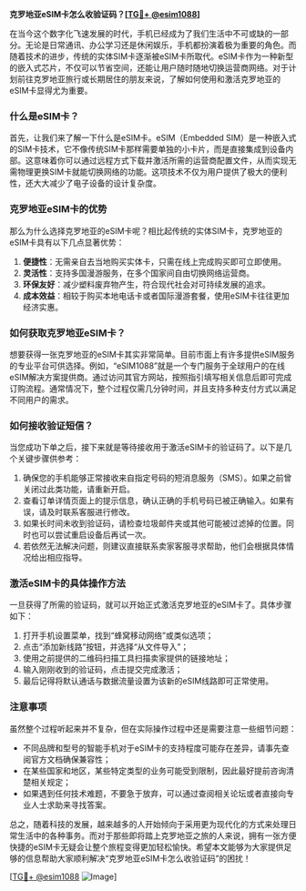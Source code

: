 **克罗地亚eSIM卡怎么收验证码？[[TG💪+ @esim1088](https://t.me/s/esim1088)]**

在当今这个数字化飞速发展的时代，手机已经成为了我们生活中不可或缺的一部分。无论是日常通讯、办公学习还是休闲娱乐，手机都扮演着极为重要的角色。而随着技术的进步，传统的实体SIM卡逐渐被eSIM卡所取代。eSIM卡作为一种新型的嵌入式芯片，不仅可以节省空间，还能让用户随时随地切换运营商网络。对于计划前往克罗地亚旅行或长期居住的朋友来说，了解如何使用和激活克罗地亚的eSIM卡显得尤为重要。

### 什么是eSIM卡？

首先，让我们来了解一下什么是eSIM卡。eSIM（Embedded SIM）是一种嵌入式的SIM卡技术，它不像传统SIM卡那样需要单独的小卡片，而是直接集成到设备内部。这意味着你可以通过远程方式下载并激活所需的运营商配置文件，从而实现无需物理更换SIM卡就能切换网络的功能。这项技术不仅为用户提供了极大的便利性，还大大减少了电子设备的设计复杂度。

### 克罗地亚eSIM卡的优势

那么为什么选择克罗地亚的eSIM卡呢？相比起传统的实体SIM卡，克罗地亚的eSIM卡具有以下几点显著优势：

1. **便捷性**：无需亲自去当地购买实体卡，只需在线上完成购买即可立即使用。
2. **灵活性**：支持多国漫游服务，在多个国家间自由切换网络运营商。
3. **环保友好**：减少塑料废弃物产生，符合现代社会对可持续发展的追求。
4. **成本效益**：相较于购买本地电话卡或者国际漫游套餐，使用eSIM卡往往更加经济实惠。

### 如何获取克罗地亚eSIM卡？

想要获得一张克罗地亚的eSIM卡其实非常简单。目前市面上有许多提供eSIM服务的专业平台可供选择。例如，“eSIM1088”就是一个专门服务于全球用户的在线eSIM解决方案提供商。通过访问其官方网站，按照指引填写相关信息后即可完成订购流程。通常情况下，整个过程仅需几分钟时间，并且支持多种支付方式以满足不同用户的需求。

### 如何接收验证短信？

当您成功下单之后，接下来就是等待接收用于激活eSIM卡的验证码了。以下是几个关键步骤供参考：

1. 确保您的手机能够正常接收来自指定号码的短消息服务（SMS）。如果之前曾关闭过此类功能，请重新开启。
2. 查看订单详情页面上的提示信息，确认正确的手机号码已被正确输入。如果有误，请及时联系客服进行修改。
3. 如果长时间未收到验证码，请检查垃圾邮件夹或其他可能被过滤掉的位置。同时也可以尝试重启设备后再试一次。
4. 若依然无法解决问题，则建议直接联系卖家客服寻求帮助，他们会根据具体情况给出相应指导。

### 激活eSIM卡的具体操作方法

一旦获得了所需的验证码，就可以开始正式激活克罗地亚的eSIM卡了。具体步骤如下：

1. 打开手机设置菜单，找到“蜂窝移动网络”或类似选项；
2. 点击“添加新线路”按钮，并选择“从文件导入”；
3. 使用之前提供的二维码扫描工具扫描卖家提供的链接地址；
4. 输入刚刚收到的验证码，点击提交完成激活；
5. 最后记得将默认通话与数据流量设置为该新的eSIM线路即可正常使用。

### 注意事项

虽然整个过程听起来并不复杂，但在实际操作过程中还是需要注意一些细节问题：

- 不同品牌和型号的智能手机对于eSIM卡的支持程度可能存在差异，请事先查阅官方文档确保兼容性；
- 在某些国家和地区，某些特定类型的业务可能受到限制，因此最好提前咨询清楚相关规定；
- 如果遇到任何技术难题，不要急于放弃，可以通过查阅相关论坛或者直接向专业人士求助来寻找答案。

总之，随着科技的发展，越来越多的人开始倾向于采用更为现代化的方式来处理日常生活中的各种事务。而对于那些即将踏上克罗地亚之旅的人来说，拥有一张方便快捷的eSIM卡无疑会让整个旅程变得更加轻松愉快。希望本文能够为大家提供足够的信息帮助大家顺利解决“克罗地亚eSIM卡怎么收验证码”的困扰！

[[TG💪+ @esim1088](https://t.me/s/esim1088) ![Image](https://i.postimg.cc/4NQfJmqS/Snipaste-2025-05-13-00-14-12.png)]